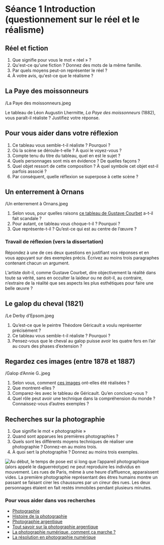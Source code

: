 # Séance 1 Introduction (questionnement sur le réel et le réalisme)
## Réel et fiction
1. Que signifie pour vous le mot « réel » ? 
2. Qu'est-ce qu'une fiction ? Donnez des mots de la même famille.
3. Par quels moyens peut-on représenter le réel ?
4. À votre avis, qu'est-ce que le réalisme ?

## La Paye des moissonneurs

/La Paye des moissonneurs.jpeg

Le tableau de Léon Augustin Lhermitte, _La Paye des moissonneurs_ (1882), vous paraît-il réaliste ? Justifiez votre réponse.

## Pour vous aider dans votre réflexion
1. Ce tableau vous semble-t-il réaliste ? Pourquoi ?
2. Où la scène se déroule-t-elle ? À quoi le voyez-vous ?
2. Compte tenu du titre du tableau, quel en est le sujet ?
3. Quels personnages sont mis en évidence ? De quelles façons ?
4. Quel objet ressort de cette composition ? À quel symbole cet objet est-il parfois associé ?
5. Par conséquent, quelle réflexion se superpose à cette scène ?

## Un enterrement à Ornans

/Un enterrement à Ornans.jpeg

1. Selon vous, pour quelles raisons [ce tableau de Gustave Courbet](https://commons.wikimedia.org/wiki/File:Gustave_Courbet_003.jpg "Un enterrement à Ornans") a-t-il fait scandale ?
2. Pour autant, ce tableau vous choque-t-il ? Pourquoi ?
3. Que représente-t-il ? Qu’est-ce qui est au centre de l’œuvre ?

### Travail de réflexion (vers la dissertation)
Répondez à une de ces deux questions en justifiant vos réponses et en vous appuyant sur des exemples précis. Écrivez au moins trois paragraphes contenant chacun un argument.

L’artiste doit-il, comme Gustave Courbet, dire objectivement la réalité dans toute sa vérité, sans en occulter la laideur ou ne doit-il, au contraire, n’extraire de la réalité que ses aspects les plus esthétiques pour faire une belle œuvre ?

## Le galop du cheval (1821)

/Le Derby d'Epsom.jpeg

1. Qu’est-ce que le peintre Théodore Géricault a voulu représenter précisément ?
2. Ce tableau vous semble-t-il réaliste ? Pourquoi ?
3. Pensez-vous que le cheval au galop puisse avoir les quatre fers en l’air au cours des phases d’extension ?

## Regardez ces images (entre 1878 et 1887)

/Galop d’Annie G..jpeg

1. Selon vous, comment [ces images](https://commons.wikimedia.org/wiki/File:Le-galop-de-daisy.jpg "Le galop de Daisy") ont-elles été réalisées ?
2. Que montrent-elles ?
3. Comparez-les avec le tableau de Géricault. Qu’en concluez-vous ?
4. Quel rôle peut avoir une technique dans la compréhension du monde ? Connaissez-vous d’autres exemples ?

## Recherches sur la photographie
1. Que signifie le mot « photographie »
2. Quand sont apparues les premières photographies ?
3. Quels sont les différents moyens techniques de réaliser une photographie ? Donnez-en au moins trois.
4. À quoi sert la photographie ? Donnez au moins trois exemples.

![Au début, le temps de pose est si long que l’appareil photographique (alors appelé le daguerréotype) ne peut reproduire les individus en mouvement. Les rues de Paris, même à une heure d’affluence, apparaissent vides. La première photographie représentant des êtres humains montre un passant se faisant cirer les chaussures par un cireur des rues. Les deux personnages étaient en fait restés immobiles pendant plusieurs minutes.](Image%2007-09-2016%2008-47.jpeg "Boulevard du Temple")

### Pour vous aider dans vos recherches
- [Photographie](https://fr.wikipedia.org/wiki/Photographie "Photographie")
- [Histoire de la photographie](https://fr.wikipedia.org/wiki/Histoire_de_la_photographie "Histoire de la photographie")
- [Photographie argentique](https://fr.wikipedia.org/wiki/Photographie_argentique "Photographie argentique")
- [Tout savoir sur la photographie argentique](https://social.shorthand.com/jactiv/32Wt5nLes/tout-savoir-sur-la-photographie-argentique "Tout savoir sur la photo argentique")
- [La photographie numérique, comment ça marche ?](http://www.clubic.com/article-14325-1-la-photographie-numerique-comment-ca-marche.html "La photographie numérique, comment ça marche ?")
- [La résolution en photographie numérique](http://www.1point2vue.com/resolution-photographie-numerique/ "La résolution")